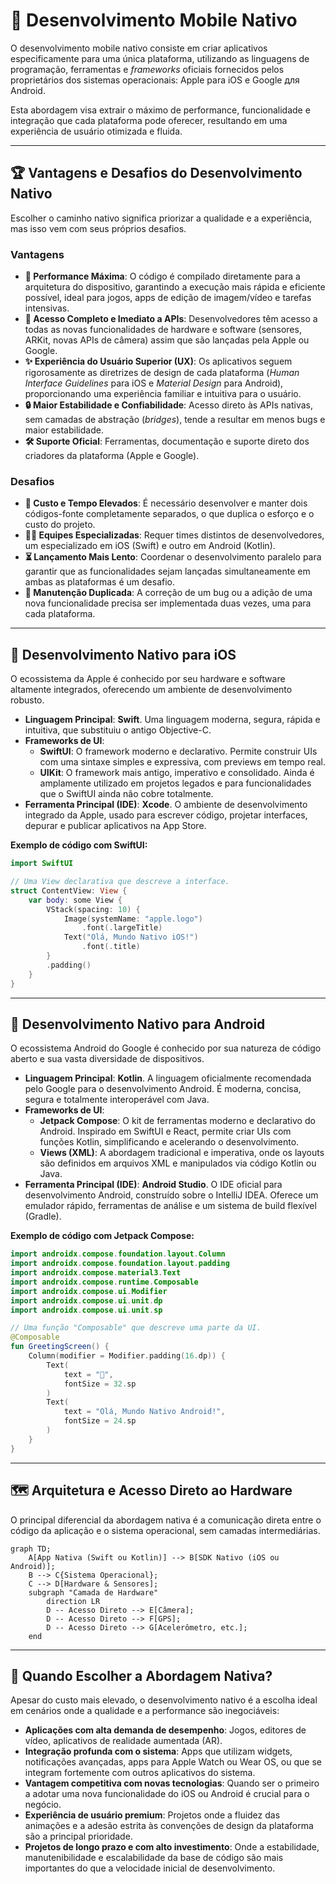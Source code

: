 # 🏅 Desenvolvimento Mobile Nativo

O desenvolvimento mobile nativo consiste em criar aplicativos especificamente para uma única plataforma, utilizando as linguagens de programação, ferramentas e *frameworks* oficiais fornecidos pelos proprietários dos sistemas operacionais: Apple para iOS e Google для Android.

Esta abordagem visa extrair o máximo de performance, funcionalidade e integração que cada plataforma pode oferecer, resultando em uma experiência de usuário otimizada e fluida.

-----

## 🏆 Vantagens e Desafios do Desenvolvimento Nativo

Escolher o caminho nativo significa priorizar a qualidade e a experiência, mas isso vem com seus próprios desafios.

### Vantagens

  - **🚀 Performance Máxima**: O código é compilado diretamente para a arquitetura do dispositivo, garantindo a execução mais rápida e eficiente possível, ideal para jogos, apps de edição de imagem/vídeo e tarefas intensivas.
  - **📱 Acesso Completo e Imediato a APIs**: Desenvolvedores têm acesso a todas as novas funcionalidades de hardware e software (sensores, ARKit, novas APIs de câmera) assim que são lançadas pela Apple ou Google.
  - **✨ Experiência do Usuário Superior (UX)**: Os aplicativos seguem rigorosamente as diretrizes de design de cada plataforma (*Human Interface Guidelines* para iOS e *Material Design* para Android), proporcionando uma experiência familiar e intuitiva para o usuário.
  - **🔒 Maior Estabilidade e Confiabilidade**: Acesso direto às APIs nativas, sem camadas de abstração (*bridges*), tende a resultar em menos bugs e maior estabilidade.
  - **🛠️ Suporte Oficial**: Ferramentas, documentação e suporte direto dos criadores da plataforma (Apple e Google).

### Desafios

  - **💸 Custo e Tempo Elevados**: É necessário desenvolver e manter dois códigos-fonte completamente separados, o que duplica o esforço e o custo do projeto.
  - **👨‍💻 Equipes Especializadas**: Requer times distintos de desenvolvedores, um especializado em iOS (Swift) e outro em Android (Kotlin).
  - **⏳ Lançamento Mais Lento**: Coordenar o desenvolvimento paralelo para garantir que as funcionalidades sejam lançadas simultaneamente em ambas as plataformas é um desafio.
  - **🔄 Manutenção Duplicada**: A correção de um bug ou a adição de uma nova funcionalidade precisa ser implementada duas vezes, uma para cada plataforma.

-----

## 🍏 Desenvolvimento Nativo para iOS

O ecossistema da Apple é conhecido por seu hardware e software altamente integrados, oferecendo um ambiente de desenvolvimento robusto.

  - **Linguagem Principal**: **Swift**. Uma linguagem moderna, segura, rápida e intuitiva, que substituiu o antigo Objective-C.
  - **Frameworks de UI**:
      - **SwiftUI**: O framework moderno e declarativo. Permite construir UIs com uma sintaxe simples e expressiva, com previews em tempo real.
      - **UIKit**: O framework mais antigo, imperativo e consolidado. Ainda é amplamente utilizado em projetos legados e para funcionalidades que o SwiftUI ainda não cobre totalmente.
  - **Ferramenta Principal (IDE)**: **Xcode**. O ambiente de desenvolvimento integrado da Apple, usado para escrever código, projetar interfaces, depurar e publicar aplicativos na App Store.

**Exemplo de código com SwiftUI:**

```swift
import SwiftUI

// Uma View declarativa que descreve a interface.
struct ContentView: View {
    var body: some View {
        VStack(spacing: 10) {
            Image(systemName: "apple.logo")
                .font(.largeTitle)
            Text("Olá, Mundo Nativo iOS!")
                .font(.title)
        }
        .padding()
    }
}
```

-----

## 🤖 Desenvolvimento Nativo para Android

O ecossistema Android do Google é conhecido por sua natureza de código aberto e sua vasta diversidade de dispositivos.

  - **Linguagem Principal**: **Kotlin**. A linguagem oficialmente recomendada pelo Google para o desenvolvimento Android. É moderna, concisa, segura e totalmente interoperável com Java.
  - **Frameworks de UI**:
      - **Jetpack Compose**: O kit de ferramentas moderno e declarativo do Android. Inspirado em SwiftUI e React, permite criar UIs com funções Kotlin, simplificando e acelerando o desenvolvimento.
      - **Views (XML)**: A abordagem tradicional e imperativa, onde os layouts são definidos em arquivos XML e manipulados via código Kotlin ou Java.
  - **Ferramenta Principal (IDE)**: **Android Studio**. O IDE oficial para desenvolvimento Android, construído sobre o IntelliJ IDEA. Oferece um emulador rápido, ferramentas de análise e um sistema de build flexível (Gradle).

**Exemplo de código com Jetpack Compose:**

```kotlin
import androidx.compose.foundation.layout.Column
import androidx.compose.foundation.layout.padding
import androidx.compose.material3.Text
import androidx.compose.runtime.Composable
import androidx.compose.ui.Modifier
import androidx.compose.ui.unit.dp
import androidx.compose.ui.unit.sp

// Uma função "Composable" que descreve uma parte da UI.
@Composable
fun GreetingScreen() {
    Column(modifier = Modifier.padding(16.dp)) {
        Text(
            text = "🤖",
            fontSize = 32.sp
        )
        Text(
            text = "Olá, Mundo Nativo Android!",
            fontSize = 24.sp
        )
    }
}
```

-----

## 🗺️ Arquitetura e Acesso Direto ao Hardware

O principal diferencial da abordagem nativa é a comunicação direta entre o código da aplicação e o sistema operacional, sem camadas intermediárias.

```mermaid
graph TD;
    A[App Nativa (Swift ou Kotlin)] --> B[SDK Nativo (iOS ou Android)];
    B --> C{Sistema Operacional};
    C --> D[Hardware & Sensores];
    subgraph "Camada de Hardware"
        direction LR
        D -- Acesso Direto --> E[Câmera];
        D -- Acesso Direto --> F[GPS];
        D -- Acesso Direto --> G[Acelerômetro, etc.];
    end
```

-----

## 🤔 Quando Escolher a Abordagem Nativa?

Apesar do custo mais elevado, o desenvolvimento nativo é a escolha ideal em cenários onde a qualidade e a performance são inegociáveis:

  - **Aplicações com alta demanda de desempenho**: Jogos, editores de vídeo, aplicativos de realidade aumentada (AR).
  - **Integração profunda com o sistema**: Apps que utilizam widgets, notificações avançadas, apps para Apple Watch ou Wear OS, ou que se integram fortemente com outros aplicativos do sistema.
  - **Vantagem competitiva com novas tecnologias**: Quando ser o primeiro a adotar uma nova funcionalidade do iOS ou Android é crucial para o negócio.
  - **Experiência de usuário premium**: Projetos onde a fluidez das animações e a adesão estrita às convenções de design da plataforma são a principal prioridade.
  - **Projetos de longo prazo e com alto investimento**: Onde a estabilidade, manutenibilidade e escalabilidade da base de código são mais importantes do que a velocidade inicial de desenvolvimento.

